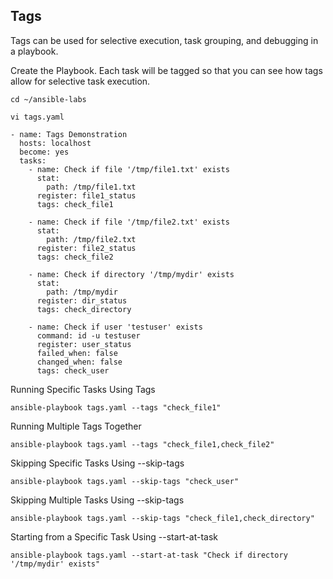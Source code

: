 ## Tags
Tags can be used for selective execution, task grouping, and debugging in a playbook.

Create the Playbook. Each task will be tagged so that you can see how tags allow for selective task execution.
```
cd ~/ansible-labs
```
```
vi tags.yaml
```
```
- name: Tags Demonstration 
  hosts: localhost
  become: yes
  tasks:
    - name: Check if file '/tmp/file1.txt' exists
      stat:
        path: /tmp/file1.txt
      register: file1_status
      tags: check_file1

    - name: Check if file '/tmp/file2.txt' exists
      stat:
        path: /tmp/file2.txt
      register: file2_status
      tags: check_file2

    - name: Check if directory '/tmp/mydir' exists
      stat:
        path: /tmp/mydir
      register: dir_status
      tags: check_directory

    - name: Check if user 'testuser' exists
      command: id -u testuser
      register: user_status
      failed_when: false
      changed_when: false
      tags: check_user

```
Running Specific Tasks Using Tags
```
ansible-playbook tags.yaml --tags "check_file1"
```
Running Multiple Tags Together
```
ansible-playbook tags.yaml --tags "check_file1,check_file2"
```
Skipping Specific Tasks Using --skip-tags
```
ansible-playbook tags.yaml --skip-tags "check_user"
```
Skipping Multiple Tasks Using --skip-tags
```
ansible-playbook tags.yaml --skip-tags "check_file1,check_directory"
```
Starting from a Specific Task Using --start-at-task
```
ansible-playbook tags.yaml --start-at-task "Check if directory '/tmp/mydir' exists"
```


